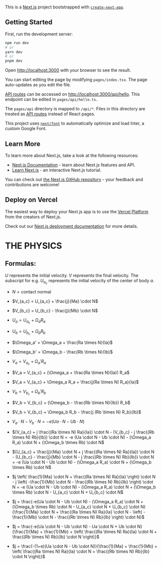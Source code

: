 This is a [Next.js](https://nextjs.org/) project bootstrapped with [`create-next-app`](https://github.com/vercel/next.js/tree/canary/packages/create-next-app).

## Getting Started

First, run the development server:

```bash
npm run dev
# or
yarn dev
# or
pnpm dev
```

Open [http://localhost:3000](http://localhost:3000) with your browser to see the result.

You can start editing the page by modifying `pages/index.tsx`. The page auto-updates as you edit the file.

[API routes](https://nextjs.org/docs/api-routes/introduction) can be accessed on [http://localhost:3000/api/hello](http://localhost:3000/api/hello). This endpoint can be edited in `pages/api/hello.ts`.

The `pages/api` directory is mapped to `/api/*`. Files in this directory are treated as [API routes](https://nextjs.org/docs/api-routes/introduction) instead of React pages.

This project uses [`next/font`](https://nextjs.org/docs/basic-features/font-optimization) to automatically optimize and load Inter, a custom Google Font.

## Learn More

To learn more about Next.js, take a look at the following resources:

- [Next.js Documentation](https://nextjs.org/docs) - learn about Next.js features and API.
- [Learn Next.js](https://nextjs.org/learn) - an interactive Next.js tutorial.

You can check out [the Next.js GitHub repository](https://github.com/vercel/next.js/) - your feedback and contributions are welcome!

## Deploy on Vercel

The easiest way to deploy your Next.js app is to use the [Vercel Platform](https://vercel.com/new?utm_medium=default-template&filter=next.js&utm_source=create-next-app&utm_campaign=create-next-app-readme) from the creators of Next.js.

Check out our [Next.js deployment documentation](https://nextjs.org/docs/deployment) for more details.




# THE PHYSICS

## Formulas:
$U$ represents the initial velocity. $V$ represents the final velocity. The subscript for e.g. $U_{a_c}$ represents the initial velocity of the center of body $a$.

- $N = \text{contact normal}$

- $V_{a_c} = U_{a_c} + \frac{j}{Ma} \cdot N$

- $V_{b_c} = U_{b_c} - \frac{j}{Mb} \cdot N$

- $U_a = U_{a_c} + \Omega_a R_a$

- $U_b = U_{b_c} + \Omega_b R_b$

- $\Omega_a' = \Omega_a + \frac{Ra \times N}{Ia}$

- $\Omega_b' = \Omega_b - \frac{Rb \times N}{Ib}$

- $V_a = V_{a_c} + \Omega_a' R_a$

- $V_a = V_{a_c} + (\Omega_a + \frac{Ra \times N}{Ia}) R_a$

- $V_a = V_{a_c} + \Omega_a R_a + \frac{j(Ra \times N) R_a}{Ia}$

- $V_b = V_{b_c} + \Omega_b' R_b$

- $V_b = V_{b_c} + (\Omega_b - \frac{Rb \times N}{Ib}) R_b$

- $V_b = V_{b_c} + \Omega_b R_b - \frac{j (Rb \times N) R_b}{Ib}$

- $V_a \cdot N - V_b \cdot N = -e(Ua \cdot N - Ub \cdot N)$

- $(V_{a_c} + j \frac{(Ra \times N) Ra}{Ia}) \cdot N - (V_{b_c} - j \frac{(Rb \times N) Rb}{Ib}) \cdot N = -e (Ua \cdot N - Ub \cdot N) - (\Omega_a R_a) \cdot N + (\Omega_b \times Rb) \cdot N$

- $(U_{a_c} + \frac{j}{Ma} \cdot N + j \frac{(Ra \times N) Ra}{Ia}) \cdot N - (U_{b_c} - \frac{j}{Mb} \cdot N - j \frac{(Rb \times N) Rb}{Ib}) \cdot N = -e (Ua \cdot N - Ub \cdot N) - (\Omega_a R_a) \cdot N + (\Omega_b \times Rb) \cdot N$

- $j \left( \frac{1}{Ma} \cdot N + \frac{(Ra \times N) Ra}{Ia} \right) \cdot N - j \left( -\frac{1}{Mb} \cdot N - \frac{(Rb \times N) Rb}{Ib} \right) \cdot N = -e (Ua \cdot N - Ub \cdot N) - (\Omega_a R_a) \cdot N + (\Omega_b \times Rb) \cdot N - U_{a_c} \cdot N + U_{b_c} \cdot N$

- $j = \frac{-e(Ua \cdot N - Ub \cdot N) - (\Omega_a R_a) \cdot N + (\Omega_b \times Rb) \cdot N - U_{a_c} \cdot N + U_{b_c} \cdot N}{\frac{1}{Ma} \cdot N + \frac{(Ra \times N) Ra}{Ia} \cdot N - \left( -\frac{1}{Mb} \cdot N - \frac{(Rb \times N) Rb}{Ib} \right) \cdot N}$

- $j = \frac{-e(Ua \cdot N - Ub \cdot N) - Ua \cdot N + Ub \cdot N}{\frac{1}{Ma} + \frac{1}{Mb} + \left( \frac{(Ra \times N) Ra}{Ia} \cdot N + \frac{(Rb \times N) Rb}{Ib} \cdot N \right)}$

- $j = \frac{-(1+e)(Ua \cdot N - Ub \cdot N)}{\frac{1}{Ma} + \frac{1}{Mb} + \left( \frac{(Ra \times N) Ra}{Ia} \cdot N + \frac{(Rb \times N) Rb}{Ib} \cdot N \right)}$
